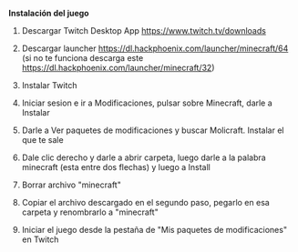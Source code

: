 __Instalación del juego__

1. Descargar Twitch Desktop App https://www.twitch.tv/downloads

2. Descargar launcher https://dl.hackphoenix.com/launcher/minecraft/64 (si no te funciona descarga este https://dl.hackphoenix.com/launcher/minecraft/32)

3. Instalar Twitch

4. Iniciar sesion e ir a Modificaciones, pulsar sobre Minecraft, darle a Instalar

5. Darle a Ver paquetes de modificaciones y buscar Molicraft. Instalar el que te sale

6. Dale clic derecho y darle a abrir carpeta, luego darle a la palabra minecraft (esta entre dos flechas) y luego a Install

7. Borrar archivo "minecraft"

8. Copiar el archivo descargado en el segundo paso, pegarlo en esa carpeta y renombrarlo a "minecraft"

9. Iniciar el juego desde la pestaña de "Mis paquetes de modificaciones" en Twitch
